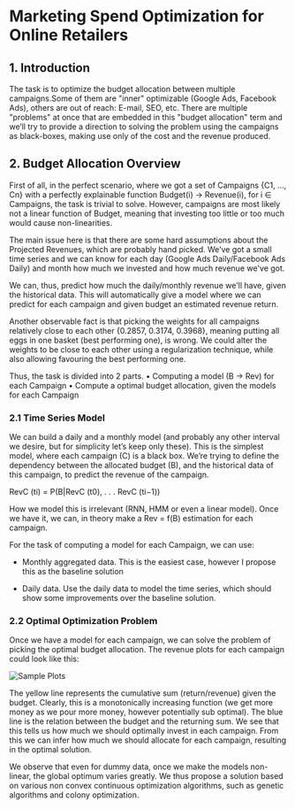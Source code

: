 # Marketing Spend Optimization for Online Retailers
## 1. Introduction 

The task is to optimize the budget allocation between multiple campaigns.Some of them are "inner" optimizable (Google Ads, Facebook Ads), others are out of reach: E-mail, SEO, etc. There are multiple "problems" at once that are embedded in this "budget allocation" term and we’ll try to provide a direction to solving the problem using the campaigns as black-boxes, making use only of the cost and the revenue produced.

## 2. Budget Allocation Overview

First of all, in the perfect scenario, where we got a set of Campaigns {C1, ..., Cn} with a perfectly
explainable function Budget(i) → Revenue(i), for i ∈ Campaigns, the task is trivial to solve. However, campaigns are most likely not a linear function of Budget, meaning that investing too
little or too much would cause non-linearities.

The main issue here is that there are some hard assumptions about the Projected Revenues,
which are probably hand picked. We’ve got a small time series and we can know for
each day (Google Ads Daily/Facebook Ads Daily) and month how much we invested and how much revenue we've got. 

We can, thus, predict how much the daily/monthly revenue we'll have, given the historical data. This will automatically give a model where we can predict for each campaign and given budget an estimated revenue return.

Another observable fact is that picking the weights for all campaigns relatively close to each
other {0.2857, 0.3174, 0.3968}, meaning putting all eggs
in one basket (best performing one), is wrong. We could alter the weights to be close to each other
using a regularization technique, while also allowing favouring the best performing one.

Thus, the task is divided into 2 parts.
• Computing a model (B → Rev) for each Campaign
• Compute a optimal budget allocation, given the models for each Campaign

### 2.1 Time Series Model
We can build a daily and a monthly model (and probably any other interval we desire, but for
simplicity let’s keep only these). This is the simplest model, where each campaign (C) is a black box. We’re trying to define the dependency between the allocated budget (B), and the historical data of this campaign, to predict
the revenue of the campaign.

RevC (ti) = P(B|RevC (t0), . . . RevC (ti−1))

How we model this is irrelevant (RNN, HMM or even a linear model). Once we have it, we can, in
theory make a Rev = f(B) estimation for each campaign.

For the task of computing a model for each Campaign, we can use:

* Monthly aggregated data. This is the easiest case, however I propose this as the baseline
solution

* Daily data. Use the daily data to model the time series, which should show some improvements
over the baseline solution. 

### 2.2 Optimal Optimization Problem
Once we have a model for each campaign, we can solve the problem of picking the optimal budget allocation. The revenue plots for each campaign could look like this:

![Sample Plots](https://raw.githubusercontent.com/Morphl-AI/Ecommerce-Marketing-Spend-Optimization/master/Images/sample-plots.png)

The yellow line represents the cumulative sum (return/revenue) given the budget. Clearly, this is a monotonically increasing
function (we get more money as we pour more money, however potentially sub optimal). The blue
line is the relation between the budget and the returning sum. We see that this tells us how much
we should optimally invest in each campaign. From this we can infer how much we should allocate
for each campaign, resulting in the optimal solution.

We observe that even for dummy data, once we make the models non-linear, the global optimum
varies greatly. We thus propose a solution based on various non convex continuous
optimization algorithms, such as genetic algorithms and colony optimization.

